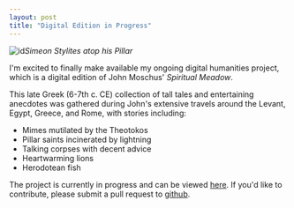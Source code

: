 ```yaml
---
layout: post
title: "Digital Edition in Progress"
---
```

![id](https://educatedtravellerdotcom.files.wordpress.com/2014/12/simeon-atop-his-pillar.jpg)*Simeon Stylites atop his Pillar*

I'm excited to finally make available my ongoing digital humanities project, which
is a digital edition of John Moschus' _Spiritual Meadow_.

This late Greek (6-7th c. CE) collection of tall tales and entertaining anecdotes was gathered during John's extensive travels around the Levant, Egypt, Greece, and Rome, with stories including:
<ul><li>
Mimes mutilated by the Theotokos
</li>
<li>
Pillar saints incinerated by lightning
</li>
<li>
Talking corpses with decent advice
</li>
<li>
Heartwarming lions
</li>
<li>
Herodotean fish
</li>
</ul>


The project is currently in progress and can be viewed [here](http://pratum-spirituale.herokuapp.com/). If you'd like to contribute, please submit a pull request to [github](https://github.com/KASanders/ps).
